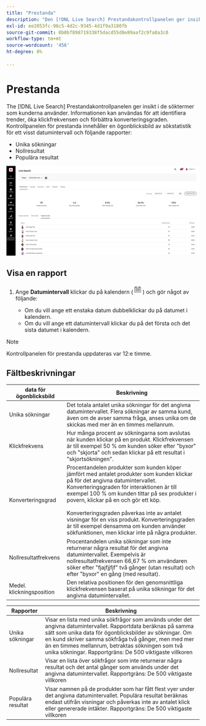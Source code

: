 ```yaml
---
title: "Prestanda"
description: "Den [!DNL Live Search] Prestandakontrollpanelen ger insikt i de söktermer som kunderna använder."
exl-id: ee2053fc-98c5-4d2c-9345-4d1f9a3180fb
source-git-commit: 0b0bf898719338f5dacd55d8e89aaf2c9fa8a3c0
workflow-type: tm+mt
source-wordcount: '456'
ht-degree: 0%

---
```


# Prestanda

The [!DNL Live Search] Prestandakontrollpanelen ger insikt i de söktermer som kunderna använder. Informationen kan användas för att identifiera trender, öka klickfrekvensen och förbättra konverteringsgraden. Kontrollpanelen för prestanda innehåller en ögonblicksbild av sökstatistik för ett visst datumintervall och följande rapporter:

* Unika sökningar
* Nollresultat
* Populära resultat

![Prestanda](assets/performance-unique-searches.png)

## Visa en rapport

1. Ange **Datumintervall** klickar du på kalendern (![Kalender](assets/btn-calendar.png)) och gör något av följande:

   * Om du vill ange ett enstaka datum dubbelklickar du på datumet i kalendern.
   * Om du vill ange ett datumintervall klickar du på det första och det sista datumet i kalendern.

>[!NOTE]
>
>Kontrollpanelen för prestanda uppdateras var 12:e timme.


## Fältbeskrivningar

| data för ögonblicksbild | Beskrivning |
|--- |--- |
| Unika sökningar | Det totala antalet unika sökningar för det angivna datumintervallet. Flera sökningar av samma kund, även om de avser samma fråga, anses unika om de skickas med mer än en timmes mellanrum. |
| Klickfrekvens | Hur många procent av sökningarna som avslutas när kunden klickar på en produkt. Klickfrekvensen är till exempel 50 % om kunden söker efter &quot;byxor&quot; och &quot;skjorta&quot; och sedan klickar på ett resultat i &quot;skjortsökningen&quot;. |
| Konverteringsgrad | Procentandelen produkter som kunden köper jämfört med antalet produkter som kunden klickar på för det angivna datumintervallet. Konverteringsgraden för interaktionen är till exempel 100 % om kunden tittar på sex produkter i povern, klickar på en och gör ett köp. <br /><br />Konverteringsgraden påverkas inte av antalet visningar för en viss produkt. Konverteringsgraden är till exempel densamma om kunden använder sökfunktionen, men klickar inte på några produkter. |
| Nollresultatfrekvens | Procentandelen unika sökningar som inte returnerar några resultat för det angivna datumintervallet. Exempelvis är nollresultatfrekvensen 66,67 % om användaren söker efter &quot;fjajfjjfjf&quot; två gånger (utan resultat) och efter &quot;byxor&quot; en gång (med resultat). |
| Medel. klickningsposition | Den relativa positionen för den genomsnittliga klickfrekvensen baserat på unika sökningar för det angivna datumintervallet. |

| Rapporter | Beskrivning |
|--- |--- |
| Unika sökningar | Visar en lista med unika sökfrågor som används under det angivna datumintervallet. Rapportdata beräknas på samma sätt som unika data för ögonblicksbilder av sökningar. Om en kund skriver samma sökfråga två gånger, men med mer än en timmes mellanrum, betraktas sökningen som två unika sökningar. Rapportgräns: De 500 viktigaste villkoren |
| Nollresultat | Visar en lista över sökfrågor som inte returnerar några resultat och det antal gånger som används under det angivna datumintervallet. Rapportgräns: De 500 viktigaste villkoren |
| Populära resultat | Visar namnen på de produkter som har fått flest vyer under det angivna datumintervallet. Populära resultat beräknas endast utifrån visningar och påverkas inte av antalet klick eller genererade intäkter. Rapportgräns: De 500 viktigaste villkoren |
